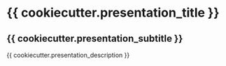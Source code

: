 # {{ cookiecutter.presentation_title }}

## {{ cookiecutter.presentation_subtitle }}

{{ cookiecutter.presentation_description }}
